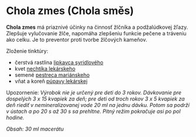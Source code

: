 Chola zmes (Chola směs)
=======================

**Chola zmes** má priaznivé účinky na činnosť žlčníka a podžalúdkovej žľazy.
Zlepšuje vylučovanie žlče, napomáha zlepšeniu funkcie pečene a tráveniu ako
celku. Je to preventor proti tvorbe žlčových kameňov.

Zloženie tinktúry:

* čerstvá rastlina [lipkavca syridlového](/sip/bylinky/lipkavec-syridlovy/)
* kvet [nechtíka lekárskeho](/sip/bylinky/nechtik-lekarsky/)
* semené [pestreca mariánskeho](/sip/bylinky/pestrec-mariansky/)
* vňat a koreň [púpavy lekárskej](/sip/bylinky/pupava-lekarska/)

Upozornenie: *Výrobok nie je určený pre deti do 3 rokov. Dávkovanie pre
dospelých 3 x 15 kvapiek za deň; pre deti od troch rokov 3 x 5 kvapiek za deň
riediť v nemineralizovanej vode 20 ml na jednu dávku. Potom sa podrží v ústach a
po 20 s až 30 s sa prehltne. Pitný režim pokračuje asi po pol hodine.*

*Obsah: 30 ml macerátu*

